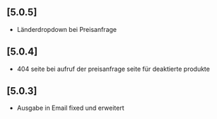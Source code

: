 ## [5.0.5]
- Länderdropdown bei Preisanfrage

## [5.0.4]
- 404 seite bei aufruf der preisanfrage seite für deaktierte produkte

## [5.0.3]
- Ausgabe in Email fixed und erweitert
